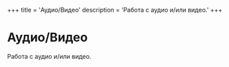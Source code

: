 +++
title = 'Аудио/Видео'
description = 'Работа с аудио и/или видео.'
+++

# Аудио/Видео

Работа с аудио и/или видео.
